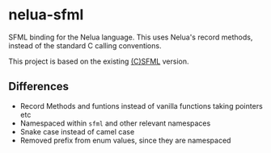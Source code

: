 # nelua-sfml
SFML binding for the Nelua language. This uses Nelua's record methods, instead of the standard C calling conventions.

This project is based on the existing [(C)SFML](https://github.com/Rabios/nelua-fun/tree/main/csfml) version.

## Differences
* Record Methods and funtions instead of vanilla functions taking pointers etc
* Namespaced within `sfml` and other relevant namespaces
* Snake case instead of camel case
* Removed prefix from enum values, since they are namespaced